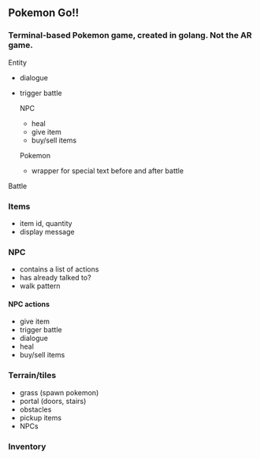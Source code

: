 

## Pokemon Go!!

### Terminal-based Pokemon game, created in golang. Not the AR game. 


Entity
- dialogue
- trigger battle

  NPC
  - heal
  - give item
  - buy/sell items

  Pokemon
  - wrapper for special text before and after battle

Battle


### Items
- item id, quantity
- display message


### NPC
  - contains a list of actions
  - has already talked to?
  - walk pattern

#### NPC actions
- give item
- trigger battle
- dialogue
- heal
- buy/sell items


### Terrain/tiles
- grass (spawn pokemon)
- portal (doors, stairs)
- obstacles
- pickup items
- NPCs


### Inventory



